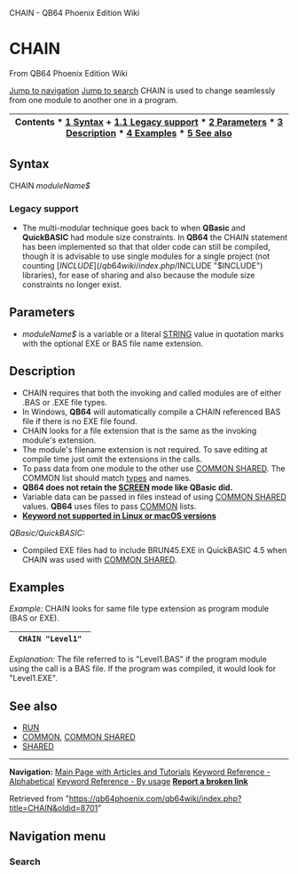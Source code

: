 


CHAIN - QB64 Phoenix Edition Wiki








# CHAIN



From QB64 Phoenix Edition Wiki



[Jump to navigation](#mw-head)
[Jump to search](#searchInput)
CHAIN is used to change seamlessly from one module to another one in a program.


  






| Contents * [1 Syntax](#Syntax) 	+ [1.1 Legacy support](#Legacy_support) * [2 Parameters](#Parameters) * [3 Description](#Description) * [4 Examples](#Examples) * [5 See also](#See_also) |
| --- |


## Syntax


CHAIN *moduleName$*
### Legacy support


* The multi-modular technique goes back to when **QBasic** and **QuickBASIC** had module size constraints. In **QB64** the CHAIN statement has been implemented so that that older code can still be compiled, though it is advisable to use single modules for a single project (not counting [$INCLUDE](/qb64wiki/index.php/$INCLUDE "$INCLUDE") libraries), for ease of sharing and also because the module size constraints no longer exist.


  




## Parameters


* *moduleName$* is a variable or a literal [STRING](/qb64wiki/index.php/STRING "STRING") value in quotation marks with the optional EXE or BAS file name extension.


  




## Description


* CHAIN requires that both the invoking and called modules are of either .BAS or .EXE file types.
* In Windows, **QB64** will automatically compile a CHAIN referenced BAS file if there is no EXE file found.
* CHAIN looks for a file extension that is the same as the invoking module's extension.
* The module's filename extension is not required. To save editing at compile time just omit the extensions in the calls.
* To pass data from one module to the other use [COMMON SHARED](/qb64wiki/index.php/COMMON_SHARED "COMMON SHARED"). The COMMON list should match [types](/qb64wiki/index.php/Variable_Types "Variable Types") and names.
* **QB64 does not retain the [SCREEN](/qb64wiki/index.php/SCREEN "SCREEN") mode like QBasic did.**
* Variable data can be passed in files instead of using [COMMON SHARED](/qb64wiki/index.php/COMMON_SHARED "COMMON SHARED") values. **QB64** uses files to pass [COMMON](/qb64wiki/index.php/COMMON "COMMON") lists.
* **[Keyword not supported in Linux or macOS versions](/qb64wiki/index.php/Keywords_currently_not_supported_by_QB64#Keywords_not_supported_in_Linux_or_macOS_versions "Keywords currently not supported by QB64")**


  

*QBasic/QuickBASIC:*



* Compiled EXE files had to include BRUN45.EXE in QuickBASIC 4.5 when CHAIN was used with [COMMON SHARED](/qb64wiki/index.php/COMMON_SHARED "COMMON SHARED").


  




## Examples


*Example:* CHAIN looks for same file type extension as program module (BAS or EXE).





| ```  CHAIN "Level1"  ``` |
| --- |


*Explanation:* The file referred to is "Level1.BAS" if the program module using the call is a BAS file. If the program was compiled, it would look for "Level1.EXE".


  




## See also


* [RUN](/qb64wiki/index.php/RUN "RUN")
* [COMMON](/qb64wiki/index.php/COMMON "COMMON"), [COMMON SHARED](/qb64wiki/index.php/COMMON_SHARED "COMMON SHARED")
* [SHARED](/qb64wiki/index.php/SHARED "SHARED")


  






---


**Navigation:**
[Main Page with Articles and Tutorials](/qb64wiki/index.php/Main_Page "Main Page")
[Keyword Reference - Alphabetical](/qb64wiki/index.php/Keyword_Reference_-_Alphabetical "Keyword Reference - Alphabetical")
[Keyword Reference - By usage](/qb64wiki/index.php/Keyword_Reference_-_By_usage "Keyword Reference - By usage")
**[Report a broken link](https://qb64phoenix.com/forum/showthread.php?tid=2800)**  





Retrieved from "<https://qb64phoenix.com/qb64wiki/index.php?title=CHAIN&oldid=8701>"




## Navigation menu








### Search





















